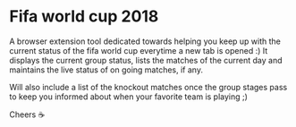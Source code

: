 # Fifa world cup 2018

A browser extension tool dedicated towards helping you keep up with the current status of the fifa world cup everytime a new tab is opened :)
It displays the current group status, lists the matches of the current day and maintains the live status of on going matches, if any.

Will also include a list of the knockout matches once the group stages pass to keep you informed about when your favorite team is playing ;)

Cheers :coffee:
